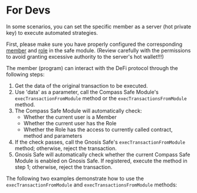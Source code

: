 # For Devs

In some scenarios, you can set the specific member as a server (hot private key) to execute automated strategies.&#x20;

First, please make sure you have properly configured the corresponding [member](../set-member.md) and [role](../set-role.md) in the safe module. (Review carefully with the permissions to avoid granting excessive authority to the server's hot wallet!!!)&#x20;

The member (program) can interact with the DeFi protocol through the following steps:

1. Get the data of the original transaction to be executed.
2. Use 'data' as a parameter, call the Compass Safe Module's `execTransactionFromModule` method or the `execTransactionsFromModule` method.
3. The Compass Safe Module will automatically check:
   * Whether the current user is a Member
   * Whether the current user has the Role
   * Whether the Role has the access to currently called contract, method and parameters
4. If the check passes, call the Gnosis Safe's `execTransactionFromModule` method; otherwise, reject the transaction.
5. Gnosis Safe will automatically check whether the current Compass Safe Module is enabled on Gnosis Safe. If registered, execute the method in step 1; otherwise, reject the transaction.

The following two examples demonstrate how to use the `execTransactionFromModule` and `execTransactionsFromModule` methods:
